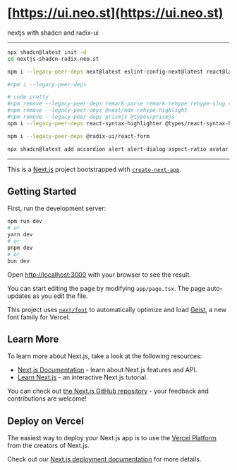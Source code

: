 # [https://ui.neo.st](https://ui.neo.st)

nextjs with shadcn and radix-ui

---

```bash
npx shadcn@latest init -d
cd nextjs-shadcn-radix.neo.st

npm i --legacy-peer-deps next@latest eslint-config-next@latest react@latest react-dom@latest remixicon @remixicon/react next-auth tailwind-variants zustand immer @radix-ui/primitive recharts cmdk @tanstack/react-table vaul @vercel/speed-insights framer-motion class-variance-authority

#npm i --legacy-peer-deps

# code pretty
#npm remove --legacy-peer-deps remark-parse remark-rehype rehype-slug rehype-stringify rehype-pretty-code @rehype-pretty/transformers
#npm remove --legacy-peer-deps @next/mdx rehype-highlight
#npm remove --legacy-peer-deps prismjs @types/prismjs
npm i --legacy-peer-deps react-syntax-highlighter @types/react-syntax-highlighter

npm i --legacy-peer-deps @radix-ui/react-form

npx shadcn@latest add accordion alert alert-dialog aspect-ratio avatar badge breadcrumb button calendar card carousel chart checkbox collapsible command context-menu dialog drawer dropdown-menu hover-card input input-otp label menubar navigation-menu pagination popover progress radio-group resizable scroll-area select separator sheet skeleton slider sonner switch table tabs textarea toast toggle toggle-group tooltip sidebar
```

---

This is a [Next.js](https://nextjs.org) project bootstrapped with [`create-next-app`](https://nextjs.org/docs/app/api-reference/cli/create-next-app).

## Getting Started

First, run the development server:

```bash
npm run dev
# or
yarn dev
# or
pnpm dev
# or
bun dev
```

Open [http://localhost:3000](http://localhost:3000) with your browser to see the result.

You can start editing the page by modifying `app/page.tsx`. The page auto-updates as you edit the file.

This project uses [`next/font`](https://nextjs.org/docs/app/building-your-application/optimizing/fonts) to automatically optimize and load [Geist](https://vercel.com/font), a new font family for Vercel.

## Learn More

To learn more about Next.js, take a look at the following resources:

-   [Next.js Documentation](https://nextjs.org/docs) - learn about Next.js features and API.
-   [Learn Next.js](https://nextjs.org/learn) - an interactive Next.js tutorial.

You can check out [the Next.js GitHub repository](https://github.com/vercel/next.js) - your feedback and contributions are welcome!

## Deploy on Vercel

The easiest way to deploy your Next.js app is to use the [Vercel Platform](https://vercel.com/new?utm_medium=default-template&filter=next.js&utm_source=create-next-app&utm_campaign=create-next-app-readme) from the creators of Next.js.

Check out our [Next.js deployment documentation](https://nextjs.org/docs/app/building-your-application/deploying) for more details.
